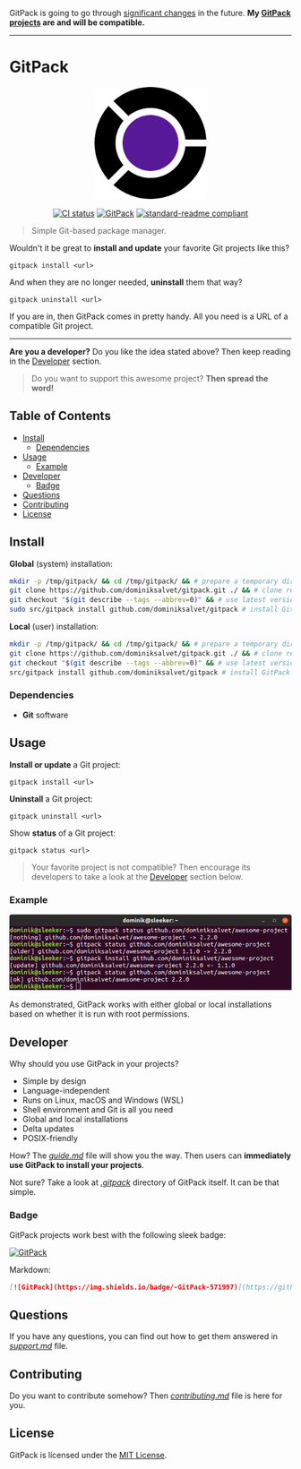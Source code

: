 GitPack is going to go through [significant changes](https://github.com/dominiksalvet/gitpack/projects/1) in the future. **My [GitPack projects](https://github.com/topics/gitpack) are and will be compatible.**

---

# GitPack

<p align="center">
    <img src="img/gitpack.png" alt="GitPack logo" height="200">
</p>

<p align="center">
    <a href="https://github.com/dominiksalvet/gitpack/commits">
        <img src="https://github.com/dominiksalvet/gitpack/workflows/CI/badge.svg" alt="CI status"></a>
    <a href="https://github.com/dominiksalvet/gitpack">
        <img src="https://img.shields.io/badge/-GitPack-571997" alt="GitPack"></a>
    <a href="https://github.com/RichardLitt/standard-readme">
        <img src="https://img.shields.io/badge/readme_style-standard-brightgreen" alt="standard-readme compliant"></a>
</p>

> Simple Git-based package manager.

Wouldn't it be great to **install and update** your favorite Git projects like this?

```
gitpack install <url>
```

And when they are no longer needed, **uninstall** them that way?

```
gitpack uninstall <url>
```

If you are in, then GitPack comes in pretty handy. All you need is a URL of a compatible Git project.

---

**Are you a developer?** Do you like the idea stated above? Then keep reading in the [Developer](#developer) section.

> Do you want to support this awesome project? **Then spread the word!**

## Table of Contents

* [Install](#install)
  * [Dependencies](#dependencies)
* [Usage](#usage)
  * [Example](#example)
* [Developer](#developer)
  * [Badge](#badge)
* [Questions](#questions)
* [Contributing](#contributing)
* [License](#license)

## Install

**Global** (system) installation:

```sh
mkdir -p /tmp/gitpack/ && cd /tmp/gitpack/ && # prepare a temporary directory
git clone https://github.com/dominiksalvet/gitpack.git ./ && # clone repository
git checkout "$(git describe --tags --abbrev=0)" && # use latest version
sudo src/gitpack install github.com/dominiksalvet/gitpack # install GitPack
```

**Local** (user) installation:

```sh
mkdir -p /tmp/gitpack/ && cd /tmp/gitpack/ && # prepare a temporary directory
git clone https://github.com/dominiksalvet/gitpack.git ./ && # clone repository
git checkout "$(git describe --tags --abbrev=0)" && # use latest version
src/gitpack install github.com/dominiksalvet/gitpack # install GitPack
```

### Dependencies

* **Git** software

## Usage

**Install or update** a Git project:

```
gitpack install <url>
```

**Uninstall** a Git project:

```
gitpack uninstall <url>
```

Show **status** of a Git project:

```
gitpack status <url>
```

> Your favorite project is not compatible? Then encourage its developers to take a look at the [Developer](#developer) section below.

### Example

<p align="center">
    <img src="img/example.png" alt="GitPack example">
</p>

As demonstrated, GitPack works with either global or local installations based on whether it is run with root permissions.

## Developer

Why should you use GitPack in your projects?

* Simple by design
* Language-independent
* Runs on Linux, macOS and Windows (WSL)
* Shell environment and Git is all you need
* Global and local installations
* Delta updates
* POSIX-friendly

How? The [*guide.md*](guide.md) file will show you the way. Then users can **immediately use GitPack to install your projects**.

Not sure? Take a look at [*.gitpack*](.gitpack) directory of GitPack itself. It can be that simple.

### Badge

GitPack projects work best with the following sleek badge:

[![GitPack](https://img.shields.io/badge/-GitPack-571997)](https://github.com/dominiksalvet/gitpack)

Markdown:

```markdown
[![GitPack](https://img.shields.io/badge/-GitPack-571997)](https://github.com/dominiksalvet/gitpack)
```

## Questions

If you have any questions, you can find out how to get them answered in [*support.md*](support.md) file.

## Contributing

Do you want to contribute somehow? Then [*contributing.md*](contributing.md) file is here for you.

## License

GitPack is licensed under the [MIT License](license).
